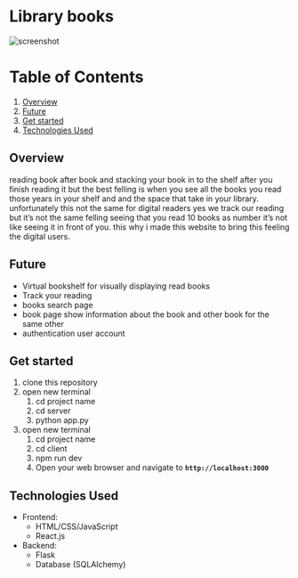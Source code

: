 # Library books

![screenshot](https://github.com/logmar98/library_books/assets/91753996/b7279684-fe4f-4db3-a326-b6814c3591d4)

# Table of Contents

1. [Overview](#overview)
2. [Future](#future)
3. [Get started](#get-started)
4. [Technologies Used](#technologies-used)

## Overview

reading book after book and stacking your book in to the shelf after you finish reading it but the best felling is when you see all the books you read those years in your shelf and and the space that take in your library. unfortunately this not the same for digital readers yes we track our reading but it’s not the same felling seeing that you read 10 books as number it’s not like seeing it in front of you. this why i made this website to bring this feeling the digital users.

## Future

- Virtual bookshelf for visually displaying read books
- Track your reading
- books search page
- book page show information about the book and other book for the same other
- authentication user account

## Get started

1. clone this repository
2. open new terminal
    1. cd project name
    2. cd server
    3. python app.py
3. open new terminal
    1. cd project name
    2. cd client
    3. npm run dev
    4. Open your web browser and navigate to **`http://localhost:3000`**

## **Technologies Used**

- Frontend:
    - HTML/CSS/JavaScript
    - React.js
- Backend:
    - Flask
    - Database (SQLAlchemy)
